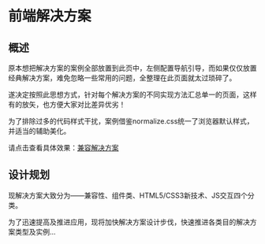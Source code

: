 # 前端解决方案 #

## 概述 ##

原本想把解决方案的案例全部放置到此页中，左侧配置导航引导，而如果仅仅放置经典解决方案，难免忽略一些常用的问题，全整理在此页面就太过琐碎了。

遂决定按照此思想方式，针对每个解决方案的不同实现方法汇总单一的页面，这样有的放矢，也方便大家对比差异优劣！

为了排除过多的代码样式干扰，案例借鉴normalize.css统一了浏览器默认样式，并适当的辅助美化。

请点击查看具体效果：[兼容解决方案](http://www.tcreator.info/cnbootstrap/cndocs/solutions.php)

## 设计规划 ##

现解决方案大致分为——兼容性、组件类、HTML5/CSS3新技术、JS交互四个分类。

为了迅速提高及推进应用，现将加快解决方案设计步伐，快速推进各类目的解决方案类型及实例...




